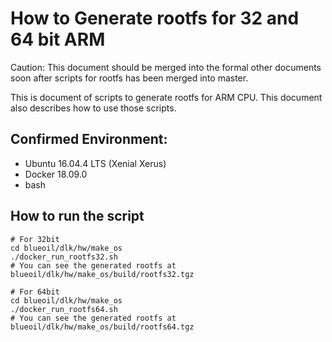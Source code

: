 # How to Generate rootfs for 32 and 64 bit ARM

Caution: This document should be merged into the formal other documents soon after scripts for rootfs has been merged into master.

This is document of scripts to generate rootfs for ARM CPU.
This document also describes how to use those scripts.

## Confirmed Environment:
- Ubuntu 16.04.4 LTS (Xenial Xerus)
- Docker 18.09.0
- bash

## How to run the script

```
# For 32bit
cd blueoil/dlk/hw/make_os
./docker_run_rootfs32.sh
# You can see the generated rootfs at blueoil/dlk/hw/make_os/build/rootfs32.tgz

# For 64bit
cd blueoil/dlk/hw/make_os
./docker_run_rootfs64.sh
# You can see the generated rootfs at blueoil/dlk/hw/make_os/build/rootfs64.tgz
```

